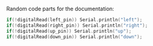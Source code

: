Random code parts for the documentation:

````c
if(!digitalRead(left_pin)) Serial.println("left");
if(!digitalRead(right_pin)) Serial.println("right");
if(!digitalRead(up_pin)) Serial.println("up");
if(!digitalRead(down_pin)) Serial.println("down");
````
